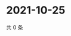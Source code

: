 # 2021-10-25

共 0 条

<!-- BEGIN WEIBO -->
<!-- 最后更新时间 Mon Oct 25 2021 12:14:26 GMT+0800 (China Standard Time) -->

<!-- END WEIBO -->
